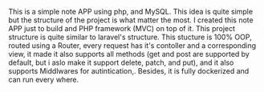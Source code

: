 This is a simple note APP using php, and MySQL. This idea is quite simple but the structure of the project is what matter the most. I created this note APP just to build and PHP framework (MVC) on  top of it. This project structure is quite similar to laravel's structure. This stucture is 100% OOP, routed using a Router, every request has it's contoller and a corresponding view, it made it also supports all methods (get and post are supported by default, but i aslo make it support delete, patch, and put), and it also supports Middlwares for autintication,. Besides, it is fully dockerized and can run every where.
